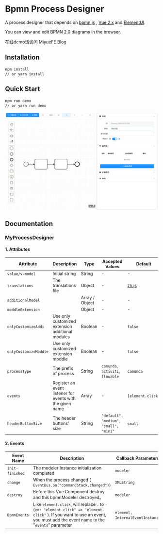 # Bpmn Process Designer

A process designer that depends on [bpmn.js](https://github.com/bpmn-io/bpmn-js)  ,  [Vue 2.x](https://github.com/vuejs/vue) and [ElementUI](https://github.com/ElemeFE/element). 

You can view and edit BPMN 2.0 diagrams in the browser.

在线demo请访问 [MiyueFE Blog](https://miyuesc.github.io/process-designer/)


## Installation

```shell
npm install
// or yarn install
```



## Quick Start

```shell
npm run demo
// or yarn run demo
```

![image-20210104092318714](README.assets/image-20210104092318714.png)



## Documentation



### MyProcessDesigner

#### 1. Attributes

| Attribute             | Description                                               | Type           | Accepted Values                        | Default                                                      |
| --------------------- | --------------------------------------------------------- | -------------- | -------------------------------------- | ------------------------------------------------------------ |
| `value/v-model`       | Initial string                                            | String         | -                                      | -                                                            |
| `translations`        | The translations file                                     | Object         | -                                      | [zh.js](https://github.com/miyuesc/bpmn-process-designer/blob/main/package/process-designer/plugins/translate/zh.js) |
| `additionalModel`     |                                                           | Array / Object | -                                      | -                                                            |
| `moddleExtension`     |                                                           | Object         | -                                      | -                                                            |
| `onlyCustomizeAddi`   | Use only customized extension additional modules          | Boolean        | -                                      | `false`                                                      |
| `onlyCustomizeModdle` | Use only customized extension moddle                      | Boolean        | -                                      | `false`                                                      |
| `processType`         | The prefix of process                                     | String         | `camunda`, `activiti`, `flowable`      | `camunda`                                                    |
| `events`              | Register an event listener for events with the given name | Array          | -                                      | `[element.click]`                                            |
| `headerButtonSize`    | The header buttons' size                                  | String         | `"default", "medium", "small", "mini"` | `small`                                                      |

#### 2. Events

| Event Name      | Description                                                  | Callback Parameters              |
| --------------- | ------------------------------------------------------------ | -------------------------------- |
| `init-finished` | The modeler Instance initialization completed                | `modeler`                        |
| `change`        | When the process changed ( `EventBus.on("commandStack.changed")`) | `XMLString`                      |
| `destroy`       | Before this Vue Component destroy and this bpmnModeler destroyed。 | `modeler`                        |
| `BpmnEvents`    | Like `element.click`, will replace `.` to `-` (`ex: "element.click" => "element-click"` ). If you want to use an event, you must add the event name to the "`events`" parameter | `element, InternalEventInstance` |



